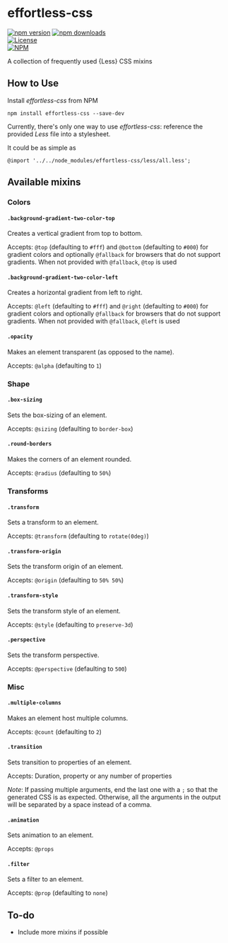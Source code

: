 # effortless-css

[![npm version](https://badge.fury.io/js/effortless-css.svg)](https://badge.fury.io/js/effortless-css)
[![npm downloads](https://img.shields.io/npm/dt/effortless-css.svg)](https://www.npmjs.com/package/effortless-css)  
[![License](https://img.shields.io/github/license/myTerminal/effortless-css.svg)](https://opensource.org/licenses/MIT)  
[![NPM](https://nodei.co/npm/effortless-css.png?downloads=true&downloadRank=true&stars=true)](https://nodei.co/npm/effortless-css/)

A collection of frequently used {Less} CSS mixins

## How to Use

Install *effortless-css* from NPM

    npm install effortless-css --save-dev

Currently, there's only one way to use *effortless-css*: reference the provided *Less* file into a stylesheet.

It could be as simple as

    @import '../../node_modules/effortless-css/less/all.less';

## Available mixins

### Colors

#### `.background-gradient-two-color-top`

Creates a vertical gradient from top to bottom.

Accepts: `@top` (defaulting to `#fff`) and `@bottom` (defaulting to `#000`) for gradient colors and optionally `@fallback` for browsers that do not support gradients. When not provided with `@fallback`, `@top` is used

#### `.background-gradient-two-color-left`

Creates a horizontal gradient from left to right.

Accepts: `@left` (defaulting to `#fff`) and `@right` (defaulting to `#000`) for gradient colors and optionally `@fallback` for browsers that do not support gradients. When not provided with `@fallback`, `@left` is used

#### `.opacity`

Makes an element transparent (as opposed to the name).

Accepts: `@alpha` (defaulting to `1`)

### Shape

#### `.box-sizing`

Sets the box-sizing of an element.

Accepts: `@sizing` (defaulting to `border-box`)

#### `.round-borders`

Makes the corners of an element rounded.

Accepts: `@radius` (defaulting to `50%`)

### Transforms

#### `.transform`

Sets a transform to an element.

Accepts: `@transform` (defaulting to `rotate(0deg)`)

#### `.transform-origin`

Sets the transform origin of an element.

Accepts: `@origin` (defaulting to `50% 50%`)

#### `.transform-style`

Sets the transform style of an element.

Accepts: `@style` (defaulting to `preserve-3d`)

#### `.perspective`

Sets the transform perspective.

Accepts: `@perspective` (defaulting to `500`)

### Misc

#### `.multiple-columns`

Makes an element host multiple columns.

Accepts: `@count` (defaulting to `2`)

#### `.transition`

Sets transition to properties of an element.

Accepts: Duration, property or any number of properties

*Note*: If passing multiple arguments, end the last one with a `;` so that the generated CSS is as expected. Otherwise, all the arguments in the output will be separated by a space instead of a comma.

#### `.animation`

Sets animation to an element.

Accepts: `@props`

#### `.filter`

Sets a filter to an element.

Accepts: `@prop` (defaulting to `none`)

## To-do

* Include more mixins if possible

